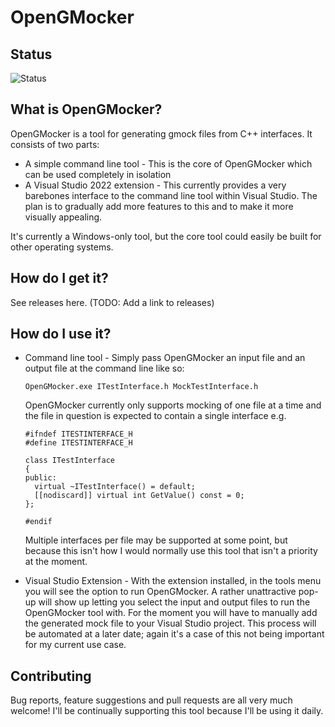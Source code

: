 # OpenGMocker
## Status
![Status](https://github.com/Ben2917/OpenGMocker/actions/workflows/buildandtest.yml/badge.svg)

## What is OpenGMocker?
OpenGMocker is a tool for generating gmock files from C++ interfaces. It consists of two parts:
* A simple command line tool - This is the core of OpenGMocker which can be used completely in isolation
* A Visual Studio 2022 extension - This currently provides a very barebones interface to the command line tool within Visual Studio. The plan is to gradually add more features to this and to make it more visually appealing.
  
It's currently a Windows-only tool, but the core tool could easily be built for other operating systems.

## How do I get it?
See releases here. (TODO: Add a link to releases)

## How do I use it?
* Command line tool - Simply pass OpenGMocker an input file and an output file at the command line like so:
  
  `OpenGMocker.exe ITestInterface.h MockTestInterface.h`
  
  OpenGMocker currently only supports mocking of one file at a time and the file in question is expected to contain a single interface e.g.
  ```
  #ifndef ITESTINTERFACE_H
  #define ITESTINTERFACE_H
  
  class ITestInterface
  {
  public:
    virtual ~ITestInterface() = default;
    [[nodiscard]] virtual int GetValue() const = 0;
  };
  
  #endif
  ```
  Multiple interfaces per file may be supported at some point, but because this isn't how I would normally use this tool that isn't a priority at the moment.
* Visual Studio Extension - With the extension installed, in the tools menu you will see the option to run OpenGMocker. A rather unattractive pop-up will show up letting you select the input and output files to run the OpenGMocker tool with. For the moment you will have to manually add the generated mock file to your Visual Studio project. This process will be automated at a later date; again it's a case of this not being important for my current use case.

## Contributing
Bug reports, feature suggestions and pull requests are all very much welcome! I'll be continually supporting this tool because I'll be using it daily.
